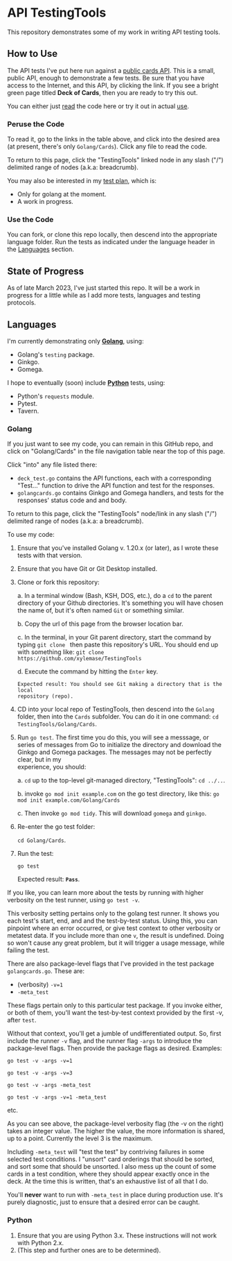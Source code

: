# API TestingTools

This repository demonstrates some of my work in writing API testing tools.

## How to Use

The API tests I've put here run against a 
[public cards API](https://deckofcardsapi.com/). 
This is a small, public API, enough to demonstrate a few tests.
Be sure that you have access to the Internet, and this API, by clicking the
link. If you see a bright green page titled **Deck of Cards**, then you are
ready to try this out.

You can either just [read](#peruse-the-code) the code here or try it out in 
actual [use](#use-the-code).

### Peruse the Code

To read it, go to the links in the table above, and click into the desired 
area (at present, there's only `Golang/Cards`). Click any file to read the 
code.

To return to this page, click the "TestingTools" linked node in any slash ("/")
delimited range of nodes (a.k.a: breadcrumb).

You may also be interested in my [test plan](https://docs.google.com/spreadsheets/d/1TZbfLPdaYk1R5Fl56N6DukIsLcjtKRDLVovpysmGB6k/edit#gid=0), which is:
- Only for golang at the moment.
- A work in progress.

### Use the Code

You can fork, or clone this repo locally, then descend into the appropriate
language folder. Run the tests as indicated under the language header in the 
[Languages](#languages) section.

## State of Progress

As of late March 2023, I've just started this repo. It will be a work in
progress for a little while as I add more tests, languages and testing 
protocols.

## Languages

I'm currently demonstrating only **[Golang](#golang)**, using:
- Golang's `testing` package.
- Ginkgo.
- Gomega.

I hope to eventually (soon) include **[Python](#python)** tests, using:
- Python's `requests` module.
- Pytest.
- Tavern. 

### Golang

If you just want to see my code, you can remain in this GitHub repo, and click
on "Golang/Cards" in the file navigation table near the top of this page.

Click "into" any file listed there:
- `deck_test.go` contains the API functions, each with a corresponding 
"Test..." function to drive the API function and test for the responses. 
- `golangcards.go` contains Ginkgo and Gomega handlers, and tests for the 
responses' status code and and body.

To return to this page, click the "TestingTools" node/link in any slash ("/")
delimited range of nodes (a.k.a: a breadcrumb).

To use my code:

1. Ensure that you've installed Golang v. 1.20.x (or later), as I wrote
these tests with that version.
2. Ensure that you have Git or Git Desktop installed. 
3. Clone or fork this repository:

    a. In a terminal window (Bash, KSH, DOS, etc.), do a `cd` to the parent 
       directory of your Github directories. It's something you will have
       chosen the name of, but it's often named `Git` or something similar.

    b. Copy the url of this page from the browser location bar.

    c. In the terminal, in your Git parent directory, start the command by
       typing `git clone ` then paste this repository's URL. You should
       end up with something like: 
        `git clone https://github.com/xylemase/TestingTools`

    d. Execute the command by hitting the `Enter` key.

       Expected result: You should see Git making a directory that is the local
       repository (repo). 
4. CD into your local repo of TestingTools, then descend into the `Golang` 
folder, then into the `Cards` subfolder. You can do it in one command:
    `cd TestingTools/Golang/Cards`.
5. Run `go test`. The first time you do this, you will see a messsage, or
series of messages from Go to initialize the directory and download the Ginkgo
and Gomega packages. The messages may not be perfectly clear, but in my  
experience, you should:

    a. `cd` up to the top-level git-managed directory, "TestingTools": 
        `cd ../..`.

    b. invoke `go mod init example.com` on the go test directory, like this:
        `go mod init example.com/Golang/Cards`

    c. Then invoke `go mod tidy`. This will download `gomega` and `ginkgo`.

6. Re-enter the go test folder:

   `cd Golang/Cards`.
7. Run the test:

   `go test`
    
    Expected result: **`Pass`**.

If you like, you can learn more about the tests by running with higher 
verbosity on the test runner, using `go test -v`.

This verbosity setting pertains only to the golang test runner. It shows
you each test's start, end, and and the test-by-test status. Using this, you
can pinpoint where an error occurred, or give test context to other verbosity
or metatest data. If you include more than one `v`, the result is undefined. 
Doing so won't cause any great problem, but it will trigger a usage message, 
while failing the test.

There are also package-level flags that I've provided in the test package
`golangcards.go`. These are:
- (verbosity) `-v=1`
- `-meta_test` 

These flags pertain only to this particular test package. If you 
invoke either, or both of them,
you'll want the test-by-test context provided by the first -v, after `test`.

Without that context, you'll get a jumble of undifferentiated output. So, first
include the runner `-v` flag, and the runner flag `-args` to introduce the 
package-level flags. Then provide the package flags as desired. Examples:

    go test -v -args -v=1 

    go test -v -args -v=3

    go test -v -args -meta_test

    go test -v -args -v=1 -meta_test 
etc.
 
As you can see above, the package-level verbosity flag (the -v on the right)
takes an integer value. 
The higher the value, the more information is shared, up to a point. Currently
the level 3 is the maximum.

Including `-meta_test` will "test the test" by contriving failures in some 
selected test conditions. I "unsort" card orderings that should be sorted, and
sort some that should be unsorted. I also mess up the count of some cards in a
test condition, where they should appear exactly once in the deck. At the time
this is written, that's an exhaustive list of all that I do.

You'll **never** want to run with `-meta_test` in place during production use.
It's purely diagnostic, just to ensure that a desired error can be caught. 

### Python

1. Ensure that you are using Python 3.x. These instructions will not work with
Python 2.x.
2. (This step and further ones are to be determined).
